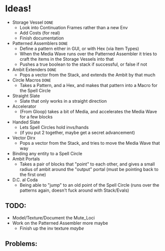 # Ideas!
* Storage Vessel `DONE`
  * Look into Continuation Frames rather than a new Env 
  * Add Costs (for real)
  * Finish documentation
* Patterned Assemblers `DONE`
  * Define a pattern either in GUI, or with Hex (via Item Types)
  * When the Media Wave runs over the Patterned Assembler it tries to craft the items in the Storage Vessels into that
  * Pushes a true boolean to the stack if successful, or false if not
* Ambit Extenders `DONE`
  * Pops a vector from the Stack, and extends the Ambit by that much
* Circle Macros `DONE`
  * Takes a Pattern, and a Hex, and makes that pattern into a Macro for the Spell Circle
* Straight Slate
  * Slate that only works in a straight direction
* Accelerator
  * (From Gloop) takes a bit of Media, and accelerates the Media Wave for a few blocks
* Handed Slate
  * Lets Spell Circles hold invs/hands
  * (if you put 2 together, maybe get a secret advancement)
* Vector Dirx
  * Pops a vector from the Stack, and tries to move the Media Wave that way
* Binding any entity to a Spell Circle
* Ambit Portals
  * Takes a pair of blocks that "point" to each other, and gives a small radius of ambit around the "output" portal (must be pointing back to the first one)
* D.C. al Coda
  * Being able to "jump" to an old point of the Spell Circle (runs over the patterns again, doesn't fuck around with Stack/Evals)

## TODO:
* Model/Texture/Document the Mute_Loci
* Work on the Patterned Assembler more maybe
  * Finish up the inv texture *maybe*

## Problems:

